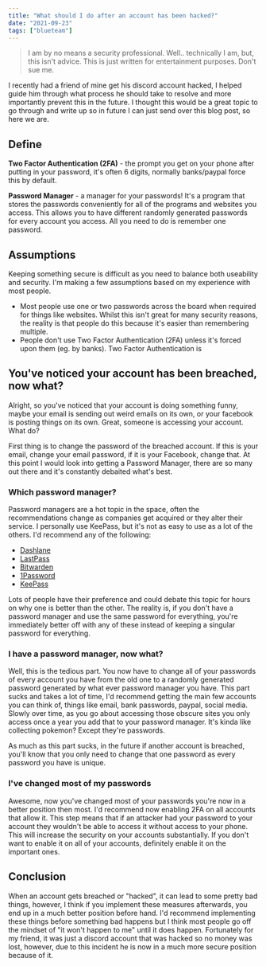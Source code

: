 ```yaml
---
title: "What should I do after an account has been hacked?"
date: "2021-09-23"
tags: ["blueteam"]
---
```


> I am by no means a security professional. Well.. technically I am, but, this isn't advice. This is just written for entertainment purposes. Don't sue me.

I recently had a friend of mine get his discord account hacked, I helped guide him through what process he should take to resolve and more importantly prevent this in the future. I thought this would be a great topic to go through and write up so in future I can just send over this blog post, so here we are. 

## Define

**Two Factor Authentication (2FA)** - the prompt you get on your phone after putting in your password, it's often 6 digits, normally banks/paypal force this by default.

**Password Manager** - a manager for your passwords! It's a program that stores the passwords conveniently for all of the programs and websites you access. This allows you to have different randomly generated passwords for every account you access. All you need to do is remember one password.

## Assumptions

Keeping something secure is difficult as you need to balance both useability and security. I'm making a few assumptions based on my experience with most people.

- Most people use one or two passwords across the board when required for things like websites. Whilst this isn't great for many security reasons, the reality is that people do this because it's easier than remembering multiple.
- People don't use Two Factor Authentication (2FA) unless it's forced upon them (eg. by banks). Two Factor Authentication is

## You've noticed your account has been breached, now what?

Alright, so you've noticed that your account is doing something funny, maybe your email is sending out weird emails on its own, or your facebook is posting things on its own. Great, someone is accessing your account. What do?

First thing is to change the password of the breached account. If this is your email, change your email password, if it is your Facebook, change that. At this point I would look into getting a Password Manager, there are so many out there and it's constantly debaited what's best.

### Which password manager?

Password managers are a hot topic in the space, often the recommendations change as companies get acquired or they alter their service. I personally use KeePass, but it's not as easy to use as a lot of the others. I'd recommend any of the following:

- [Dashlane](https://www.dashlane.com/)
- [LastPass](https://www.lastpass.com/)
- [Bitwarden](https://bitwarden.com/)
- [1Password](https://1password.com/)
- [KeePass](https://keepass.info/)

Lots of people have their preference and could debate this topic for hours on why one is better than the other. The reality is, if you don't have a password manager and use the same password for everything, you're immediately better off with any of these instead of keeping a singular password for everything.

### I have a password manager, now what?

Well, this is the tedious part. You now have to change all of your passwords of every account you have from the old one to a randomly generated password generated by what ever password manager you have. This part sucks and takes a lot of time, I'd recommend getting the main few accounts you can think of, things like email, bank passwords, paypal, social media. Slowly over time, as you go about accessing those obscure sites you only access once a year you add that to your password manager. It's kinda like collecting pokemon? Except they're passwords.

As much as this part sucks, in the future if another account is breached, you'll know that you only need to change that one password as every password you have is unique.

### I've changed most of my passwords

Awesome, now you've changed most of your passwords you're now in a better position then most. I'd recommend now enabling 2FA on all accounts that allow it. This step means that if an attacker had your password to your account they wouldn't be able to access it without access to your phone. This will increase the security on your accounts substantially. If you don't want to enable it on all of your accounts, definitely enable it on the important ones.

## Conclusion

When an account gets breached or "hacked", it can lead to some pretty bad things, however, I think if you implement these measures afterwards, you end up in a much better position before hand. I'd recommend implementing these things before something bad happens but I think most people go off the mindset of "it won't happen to me" until it does happen. Fortunately for my friend, it was just a discord account that was hacked so no money was lost, however, due to this incident he is now in a much more secure position because of it.
